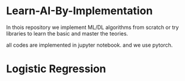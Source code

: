 # Learn-AI-By-Implementation

In thois repository we implement ML/DL algorithms from scratch or try libraries to learn the basic and master the teories.

all codes are implemented in jupyter notebook.
and we use pytorch.

# Logistic Regression

